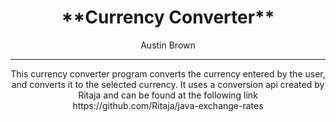 <h1 align="center">**Currency Converter**</h1>
<p align="center"> 
	Austin Brown
</p>


-----


<p align="center">
    This currency converter program converts the currency entered by the user, 		and converts it to the selected currency. It uses a conversion api created by 	  Ritaja and can be found at the following link
    <br>
	https://github.com/Ritaja/java-exchange-rates
<p>
